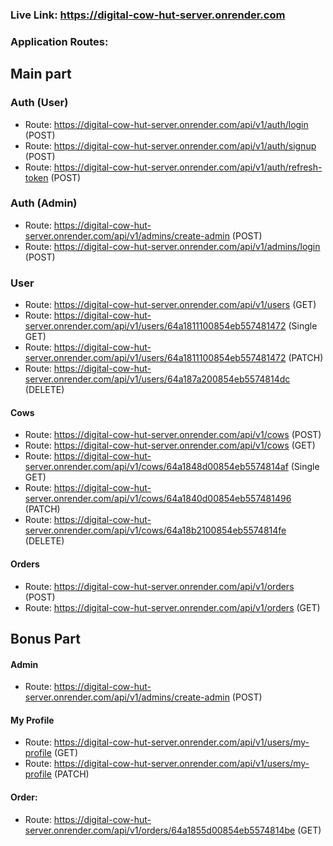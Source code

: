  ### Live Link: https://digital-cow-hut-server.onrender.com
  ### Application Routes:
  
  ## Main part
  
   ### Auth (User)
   - Route: https://digital-cow-hut-server.onrender.com/api/v1/auth/login (POST)
   - Route: https://digital-cow-hut-server.onrender.com/api/v1/auth/signup (POST)
   - Route: https://digital-cow-hut-server.onrender.com/api/v1/auth/refresh-token (POST)

   ### Auth (Admin)
   - Route: https://digital-cow-hut-server.onrender.com/api/v1/admins/create-admin (POST)
   - Route: https://digital-cow-hut-server.onrender.com/api/v1/admins/login (POST)
   
   ### User
   - Route: https://digital-cow-hut-server.onrender.com/api/v1/users (GET) 
   - Route: https://digital-cow-hut-server.onrender.com/api/v1/users/64a1811100854eb557481472 (Single GET)
   - Route: https://digital-cow-hut-server.onrender.com/api/v1/users/64a1811100854eb557481472 (PATCH)
   - Route: https://digital-cow-hut-server.onrender.com/api/v1/users/64a187a200854eb5574814dc (DELETE)

   #### Cows
   - Route: https://digital-cow-hut-server.onrender.com/api/v1/cows (POST)
   - Route: https://digital-cow-hut-server.onrender.com/api/v1/cows (GET)
   - Route: https://digital-cow-hut-server.onrender.com/api/v1/cows/64a1848d00854eb5574814af (Single GET)
   - Route: https://digital-cow-hut-server.onrender.com/api/v1/cows/64a1840d00854eb557481496 (PATCH)
   - Route: https://digital-cow-hut-server.onrender.com/api/v1/cows/64a18b2100854eb5574814fe (DELETE)

   #### Orders
   - Route: https://digital-cow-hut-server.onrender.com/api/v1/orders (POST)
   - Route: https://digital-cow-hut-server.onrender.com/api/v1/orders (GET)

 ## Bonus Part

#### Admin
  - Route: https://digital-cow-hut-server.onrender.com/api/v1/admins/create-admin (POST)

#### My Profile
- Route: https://digital-cow-hut-server.onrender.com/api/v1/users/my-profile (GET)
- Route: https://digital-cow-hut-server.onrender.com/api/v1/users/my-profile (PATCH)

#### Order:
 - Route: https://digital-cow-hut-server.onrender.com/api/v1/orders/64a1855d00854eb5574814be (GET)
